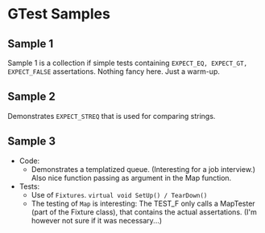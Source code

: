 # GTest Samples

## Sample 1
Sample 1 is a collection if simple tests containing `EXPECT_EQ, EXPECT_GT, EXPECT_FALSE` assertations. Nothing fancy here. Just a warm-up.

## Sample 2
Demonstrates `EXPECT_STREQ` that is used for comparing strings.

## Sample 3
- Code:
  - Demonstrates a templatized queue. (Interesting for a job interview.) Also nice function passing as argument in the Map function.
- Tests:
  - Use of `Fixtures`. `virtual void SetUp() / TearDown()`
  - The testing of `Map` is interesting: The TEST_F only calls a MapTester (part of the Fixture class), that contains the actual assertations. (I'm however not sure if it was necessary...)
